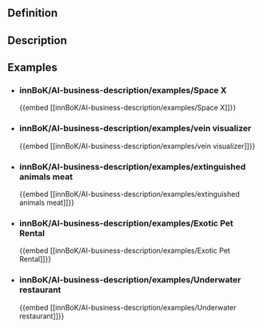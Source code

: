 
## Definition

## Description
## Examples
- ### innBoK/AI-business-description/examples/Space X
	{{embed [[innBoK/AI-business-description/examples/Space X]]}}
- ### innBoK/AI-business-description/examples/vein visualizer
	{{embed [[innBoK/AI-business-description/examples/vein visualizer]]}}
- ### innBoK/AI-business-description/examples/extinguished animals meat
	{{embed [[innBoK/AI-business-description/examples/extinguished animals meat]]}}
- ### innBoK/AI-business-description/examples/Exotic Pet Rental
	{{embed [[innBoK/AI-business-description/examples/Exotic Pet Rental]]}}
- ### innBoK/AI-business-description/examples/Underwater restaurant
	{{embed [[innBoK/AI-business-description/examples/Underwater restaurant]]}}













